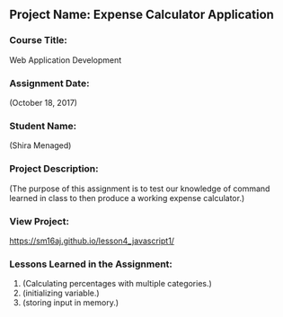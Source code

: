 ## Project Name:  Expense Calculator Application

### Course Title:
Web Application Development

### Assignment Date:  
(October 18, 2017)

### Student Name:  
(Shira Menaged)

### Project Description:
(The purpose of this assignment is to test our knowledge of command learned in class to then produce a working expense calculator.)

### View Project:
https://sm16aj.github.io/lesson4_javascript1/

### Lessons Learned in the Assignment:
1. (Calculating percentages with multiple categories.)
2. (initializing variable.)
3. (storing input in memory.)

